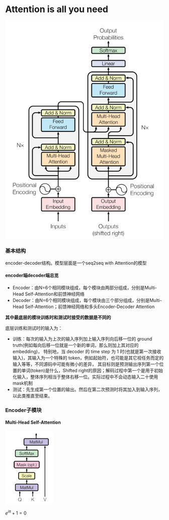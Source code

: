 # Attention is all you need
![figure 1](https://github.com/PengyaoYi/Mardown-photograph/blob/main/transformer.png)
### 基本结构
encoder-decoder结构。模型层面是一个seq2seq with Attention的模型
#### encoder端decoder端总览
+ Encoder：由N=6个相同模块组成，每个模块由两部分组成，分别是Multi-Head Self-Attention和前馈神经网络
+ Decoder：由N=6个相同模块组成，每个模块由三个部分组成，分别是Multi-Head Self-Attention；前馈神经网络和多头Encoder-Decoder Attention 

**其中最底层的模块训练时和测试时接受的数据是不同的** 

底层训练和测试时的输入为：
+ 训练：每次的输入为上次的输入序列加上输入序列向后移一位的 ground truth(例如每向后移一位就是一个新的单词，那么则加上其对应的 embedding)，
特别地，当 decoder 的 time step 为 1 时(也就是第一次接收输入)，其输入为一个特殊的 token，例如</s>起始符，也可能是其它视任务而定的输入等等，不同源码中可能有微小的差异，
其目标则是预测输出序列第一个位置的单词(token)是什么，Shifted right的原因；解码过程中第一个是</s>用于初始化输入，整体序列相当于整体右移一位。实际过程中不会动态输入二十使用mask机制
+ 测试：先生成第一个位置的输出。然后在第二次预测时将其加入到输入序列，以此类推直至结束。
### Encoder子模块
#### Multi-Head Self-Attention
![figure 2](https://github.com/PengyaoYi/Mardown-photograph/blob/main/Scaled%20Dot-Product%20Attention.png)

$e^{i \pi} + 1 = 0$
